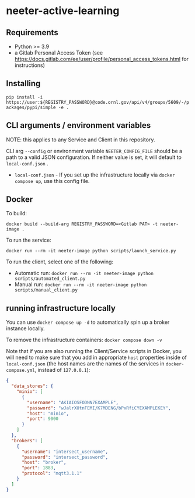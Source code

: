 # neeter-active-learning

## Requirements

- Python >= 3.9
- a Gitlab Personal Access Token (see https://docs.gitlab.com/ee/user/profile/personal_access_tokens.html for instructions)

## Installing

`pip install -i https://user:${REGISTRY_PASSWORD}@code.ornl.gov/api/v4/groups/5609/-/packages/pypi/simple -e .`

## CLI arguments / environment variables

NOTE: this applies to any Service and Client in this repository.

CLI arg `--config` or environment variable `NEETER_CONFIG_FILE` should be a path to a valid JSON configuration. If neither value is set, it will default to `local-conf.json` .

- `local-conf.json` - If you set up the infrastructure locally via `docker compose up`, use this config file.

## Docker

To build:

`docker build --build-arg REGISTRY_PASSWORD=<Gitlab PAT> -t neeter-image .`

To run the service:

`docker run --rm -it neeter-image python scripts/launch_service.py`

To run the client, select one of the following:

- Automatic run: `docker run --rm -it neeter-image python scripts/automated_client.py`
- Manual run: `docker run --rm -it neeter-image python scripts/manual_client.py`

## running infrastructure locally

You can use `docker compose up -d` to automatically spin up a broker instance locally.

To remove the infrastructure containers: `docker compose down -v`

Note that if you are also running the Client/Service scripts in Docker, you will need to make sure that you add in appropriate `host` properties inside of `local-conf.json` (the host names are the names of the services in `docker-compose.yml`, instead of `127.0.0.1`):

```json
{
  "data_stores": {
    "minio": [
      {
        "username": "AKIAIOSFODNN7EXAMPLE",
        "password": "wJalrXUtnFEMI/K7MDENG/bPxRfiCYEXAMPLEKEY",
        "host": "minio",
        "port": 9000
      }
    ]
  },
  "brokers": [
    {
      "username": "intersect_username",
      "password": "intersect_password",
      "host": "broker",
      "port": 1883,
      "protocol": "mqtt3.1.1"
    }
  ]
}

```
